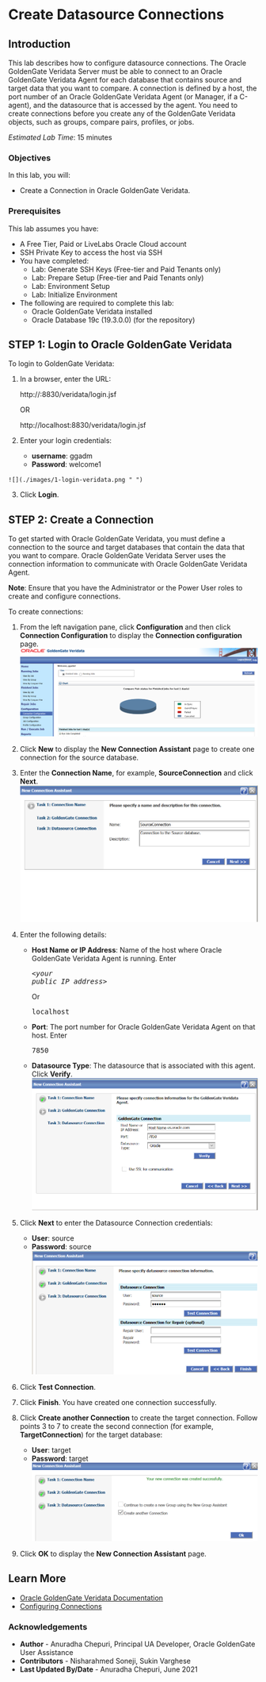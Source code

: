 # Create Datasource Connections

## Introduction
This lab describes how to configure datasource connections. The Oracle GoldenGate Veridata  Server must be able to connect to an Oracle GoldenGate Veridata Agent for each database that contains source and target data that you want to compare. A connection is defined by a host, the port number of an Oracle GoldenGate Veridata Agent (or Manager, if a C-agent), and the datasource that is accessed by the agent. You need to create connections before you create any of the GoldenGate Veridata objects, such as groups, compare pairs, profiles, or jobs.

*Estimated Lab Time*: 15 minutes

### Objectives
In this lab, you will:
* Create a Connection in Oracle GoldenGate Veridata.

### Prerequisites
This lab assumes you have:

* A Free Tier, Paid or LiveLabs Oracle Cloud account
* SSH Private Key to access the host via SSH
* You have completed:
    * Lab: Generate SSH Keys (Free-tier and Paid Tenants only)
    * Lab: Prepare Setup (Free-tier and Paid Tenants only)
    * Lab: Environment Setup
    * Lab: Initialize Environment
* The following are required to complete this lab:
    * Oracle GoldenGate Veridata installed
    * Oracle Database 19c (19.3.0.0) (for the repository)

## **STEP 1:** Login to Oracle GoldenGate Veridata
  To login to GoldenGate Veridata:
  1. In a browser, enter the URL:

        http://<your public IP address>:8830/veridata/login.jsf

      OR

        http://localhost:8830/veridata/login.jsf
  2. Enter your login credentials:
      * **username**: ggadm
      * **Password**: welcome1

    ![](./images/1-login-veridata.png " ")
  3. Click **Login**.

## **STEP 2:** Create a Connection
To get started with Oracle GoldenGate Veridata, you must define a connection to the source and target databases that contain the data that you want to compare. Oracle GoldenGate Veridata Server uses the connection information to communicate with Oracle GoldenGate Veridata Agent.

**Note**: Ensure that you have the Administrator or the Power User roles to create and configure connections.

To create connections:
1. From the left navigation pane, click **Configuration** and then click **Connection Configuration** to display the **Connection configuration** page.
    ![](./images/2-connection-configuration.png " ")
2. Click **New** to display the **New Connection Assistant** page to create one connection for the source database.
3. Enter the **Connection Name**, for example, **SourceConnection** and click **Next**.
    ![](./images/3-connection-name-description.png " ")
4. Enter the following details:
    * **Host Name or IP Address**: Name of the host where Oracle GoldenGate Veridata Agent is running.
      Enter <pre><*your public IP address*></pre> Or <pre>localhost</pre>
    * **Port**: The port number for Oracle GoldenGate Veridata Agent on that host. Enter
        <pre>7850</pre>
    * **Datasource Type**: The datasource that is associated with this agent. Click **Verify**.
      ![](./images/4-new-connection-assistant.png " ")

5. Click **Next** to enter the Datasource Connection credentials:
    * **User**: source
    * **Password**: source
    ![](./images/5-new-connection-assistant-datasource-credentials.png " ")

6. Click **Test Connection**.

7. Click **Finish**.
    You have created one connection successfully.
8. Click **Create another Connection** to create the target connection. Follow points 3 to 7 to create the second connection (for example, **TargetConnection**) for the target database:
    * **User**: target
    * **Password**: target
    ![](./images/6-new-connection-create-another-connection.png " ")  

9. Click **OK** to display the **New Connection Assistant** page.

## Learn More

* [Oracle GoldenGate Veridata Documentation](https://docs.oracle.com/en/middleware/goldengate/veridata/12.2.1.4/index.html)
* [Configuring Connections](https://docs.oracle.com/en/middleware/goldengate/veridata/12.2.1.4/gvdug/configure-workflow-objects.html#GUID-75005B4D-5C24-4467-A68B-1FE66A168905)

### Acknowledgements
* **Author** - Anuradha Chepuri, Principal UA Developer, Oracle GoldenGate User Assistance
* **Contributors** -  Nisharahmed Soneji, Sukin Varghese
* **Last Updated By/Date** - Anuradha Chepuri, June 2021
